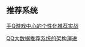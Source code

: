 ## 推荐系统

[手Q游戏中心的个性化推荐实战](https://cloud.tencent.com/developer/article/1118880)

[QQ大数据推荐系统的架构演进](https://cloud.tencent.com/developer/article/1118866)
